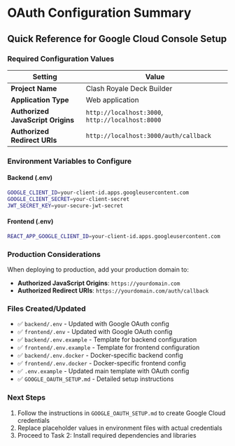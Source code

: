 # OAuth Configuration Summary

## Quick Reference for Google Cloud Console Setup

### Required Configuration Values

| Setting | Value |
|---------|-------|
| **Project Name** | Clash Royale Deck Builder |
| **Application Type** | Web application |
| **Authorized JavaScript Origins** | `http://localhost:3000`, `http://localhost:8000` |
| **Authorized Redirect URIs** | `http://localhost:3000/auth/callback` |

### Environment Variables to Configure

#### Backend (.env)
```bash
GOOGLE_CLIENT_ID=your-client-id.apps.googleusercontent.com
GOOGLE_CLIENT_SECRET=your-client-secret
JWT_SECRET_KEY=your-secure-jwt-secret
```

#### Frontend (.env)
```bash
REACT_APP_GOOGLE_CLIENT_ID=your-client-id.apps.googleusercontent.com
```

### Production Considerations

When deploying to production, add your production domain to:
- **Authorized JavaScript Origins**: `https://yourdomain.com`
- **Authorized Redirect URIs**: `https://yourdomain.com/auth/callback`

### Files Created/Updated

- ✅ `backend/.env` - Updated with Google OAuth config
- ✅ `frontend/.env` - Updated with Google OAuth config  
- ✅ `backend/.env.example` - Template for backend configuration
- ✅ `frontend/.env.example` - Template for frontend configuration
- ✅ `backend/.env.docker` - Docker-specific backend config
- ✅ `frontend/.env.docker` - Docker-specific frontend config
- ✅ `.env.example` - Updated main template with OAuth config
- ✅ `GOOGLE_OAUTH_SETUP.md` - Detailed setup instructions

### Next Steps

1. Follow the instructions in `GOOGLE_OAUTH_SETUP.md` to create Google Cloud credentials
2. Replace placeholder values in environment files with actual credentials
3. Proceed to Task 2: Install required dependencies and libraries